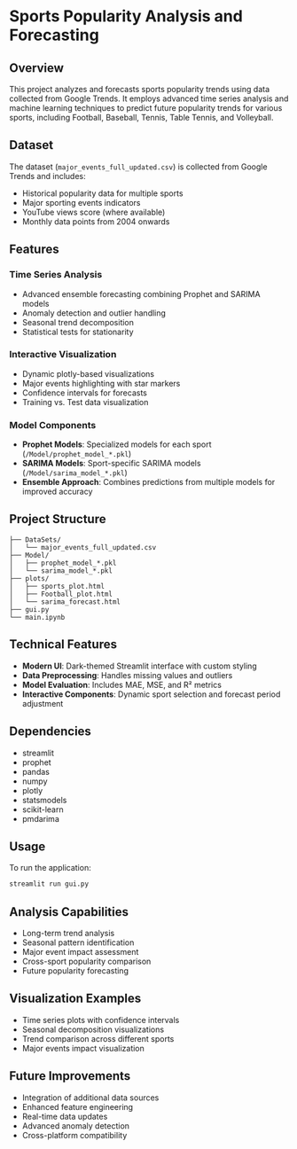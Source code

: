 # Sports Popularity Analysis and Forecasting

## Overview
This project analyzes and forecasts sports popularity trends using data collected from Google Trends. It employs advanced time series analysis and machine learning techniques to predict future popularity trends for various sports, including Football, Baseball, Tennis, Table Tennis, and Volleyball.

## Dataset
The dataset (`major_events_full_updated.csv`) is collected from Google Trends and includes:
- Historical popularity data for multiple sports
- Major sporting events indicators
- YouTube views score (where available)
- Monthly data points from 2004 onwards

## Features

### Time Series Analysis
- Advanced ensemble forecasting combining Prophet and SARIMA models
- Anomaly detection and outlier handling
- Seasonal trend decomposition
- Statistical tests for stationarity

### Interactive Visualization
- Dynamic plotly-based visualizations
- Major events highlighting with star markers
- Confidence intervals for forecasts
- Training vs. Test data visualization

### Model Components
- **Prophet Models**: Specialized models for each sport (`/Model/prophet_model_*.pkl`)
- **SARIMA Models**: Sport-specific SARIMA models (`/Model/sarima_model_*.pkl`)
- **Ensemble Approach**: Combines predictions from multiple models for improved accuracy

## Project Structure
```
├── DataSets/
│   └── major_events_full_updated.csv
├── Model/
│   ├── prophet_model_*.pkl
│   └── sarima_model_*.pkl
├── plots/
│   ├── sports_plot.html
│   ├── Football_plot.html
│   └── sarima_forecast.html
├── gui.py
└── main.ipynb
```

## Technical Features
- **Modern UI**: Dark-themed Streamlit interface with custom styling
- **Data Preprocessing**: Handles missing values and outliers
- **Model Evaluation**: Includes MAE, MSE, and R² metrics
- **Interactive Components**: Dynamic sport selection and forecast period adjustment

## Dependencies
- streamlit
- prophet
- pandas
- numpy
- plotly
- statsmodels
- scikit-learn
- pmdarima

## Usage
To run the application:
```bash
streamlit run gui.py
```

## Analysis Capabilities
- Long-term trend analysis
- Seasonal pattern identification
- Major event impact assessment
- Cross-sport popularity comparison
- Future popularity forecasting

## Visualization Examples
- Time series plots with confidence intervals
- Seasonal decomposition visualizations
- Trend comparison across different sports
- Major events impact visualization

## Future Improvements
- Integration of additional data sources
- Enhanced feature engineering
- Real-time data updates
- Advanced anomaly detection
- Cross-platform compatibility